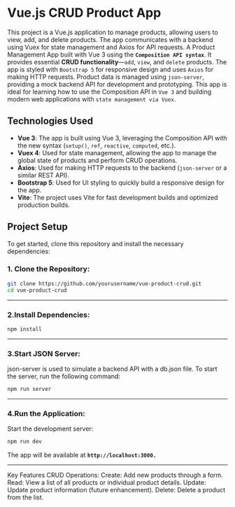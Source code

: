 # Vue.js CRUD Product App

This project is a Vue.js application to manage products, allowing users to view, add, and delete products. The app communicates with a backend using Vuex for state management and Axios for API requests.
A Product Management App built with Vue 3 using the **`Composition API syntax`**. It provides essential **CRUD functionality**—`add`, `view`, and `delete` products. The app is styled with `Bootstrap 5` for responsive design and uses `Axios` for making HTTP requests. Product data is managed using `json-server`, providing a mock backend API for development and prototyping. This app is ideal for learning how to use the Composition API in `Vue 3` and building modern web applications with `state management via Vuex`.

## Technologies Used

- **Vue 3**: The app is built using Vue 3, leveraging the Composition API with the new syntax (`setup()`, `ref`, `reactive`, `computed`, etc.).
- **Vuex 4**: Used for state management, allowing the app to manage the global state of products and perform CRUD operations.
- **Axios**: Used for making HTTP requests to the backend (`json-server` or a similar REST API).
- **Bootstrap 5**: Used for UI styling to quickly build a responsive design for the app.
- **Vite**: The project uses Vite for fast development builds and optimized production builds.

## Project Setup

To get started, clone this repository and install the necessary dependencies:

### 1. **Clone the Repository**:
   ```bash
   git clone https://github.com/yourusername/vue-product-crud.git
   cd vue-product-crud
   ```
---
### 2.Install Dependencies:
```bash
npm install
```
---
### 3.Start JSON Server:
json-server is used to simulate a backend API with a db.json file. To start the server, run the following command:
```bash
npm run server
```
---
### 4.Run the Application:
Start the development server:
```bash
npm run dev
```
The app will be available at **`http://localhost:3000.`**

---
Key Features
CRUD Operations:
Create: Add new products through a form.
Read: View a list of all products or individual product details.
Update: Update product information (future enhancement).
Delete: Delete a product from the list.
